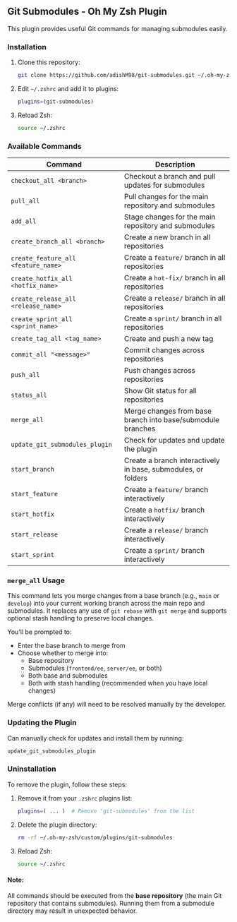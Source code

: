 ## Git Submodules - Oh My Zsh Plugin

This plugin provides useful Git commands for managing submodules easily.

### Installation

1. Clone this repository:

   ```sh
   git clone https://github.com/adishM98/git-submodules.git ~/.oh-my-zsh/custom/plugins/git-submodules
   ```

2. Edit `~/.zshrc` and add it to plugins:

   ```sh
   plugins=(git-submodules)
   ```

3. Reload Zsh:

   ```sh
   source ~/.zshrc
   ```

### Available Commands

| Command                             | Description                                          |
| ----------------------------------- | ---------------------------------------------------- |
| `checkout_all <branch>`             | Checkout a branch and pull updates for submodules    |
| `pull_all`                          | Pull changes for the main repository and submodules  |
| `add_all`                           | Stage changes for the main repository and submodules |
| `create_branch_all <branch>`        | Create a new branch in all repositories              |
| `create_feature_all <feature_name>` | Create a `feature/` branch in all repositories       |
| `create_hotfix_all <hotfix_name>`   | Create a `hot-fix/` branch in all repositories       |
| `create_release_all <release_name>` | Create a `release/` branch in all repositories       |
| `create_sprint_all <sprint_name>`   | Create a `sprint/` branch in all repositories        |
| `create_tag_all <tag_name>`         | Create and push a new tag                            |
| `commit_all "<message>"`            | Commit changes across repositories                   |
| `push_all`                          | Push changes across repositories                     |
| `status_all`                        | Show Git status for all repositories                 |
| `merge_all`                         | Merge changes from base branch into base/submodule branches 
| `update_git_submodules_plugin`      | Check for updates and update the plugin              |
| `start_branch`                      | Create a branch interactively in base, submodules, or folders |
| `start_feature`                     | Create a `feature/` branch interactively            |
| `start_hotfix`                      | Create a `hotfix/` branch interactively             |
| `start_release`                     | Create a `release/` branch interactively            |
| `start_sprint`                      | Create a `sprint/` branch interactively             |

### `merge_all` Usage

This command lets you merge changes from a base branch (e.g., `main` or `develop`) into your current working branch across the main repo and submodules. It replaces any use of `git rebase` with `git merge` and supports optional stash handling to preserve local changes.

You'll be prompted to:

- Enter the base branch to merge from
- Choose whether to merge into:
  - Base repository
  - Submodules (`frontend/ee`, `server/ee`, or both)
  - Both base and submodules
  - Both with stash handling (recommended when you have local changes)

Merge conflicts (if any) will need to be resolved manually by the developer.



### Updating the Plugin

Can manually check for updates and install them by running:

```sh
update_git_submodules_plugin
```

### Uninstallation

To remove the plugin, follow these steps:

1. Remove it from your `.zshrc` plugins list:

   ```sh
   plugins=( ... )  # Remove 'git-submodules' from the list
   ```

2. Delete the plugin directory:

   ```sh
   rm -rf ~/.oh-my-zsh/custom/plugins/git-submodules
   ```

3. Reload Zsh:

   ```sh
   source ~/.zshrc
   ```

#### Note:

All commands should be executed from the **base repository** (the main Git repository that contains submodules). Running them from a submodule directory may result in unexpected behavior.